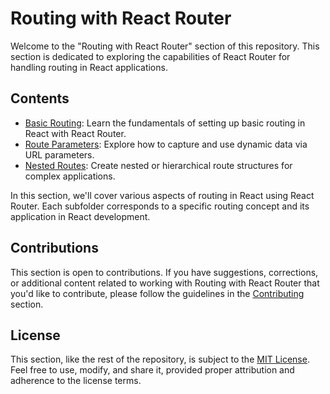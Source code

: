 # Routing with React Router

Welcome to the "Routing with React Router" section of this repository. This section is dedicated to exploring the capabilities of React Router for handling routing in React applications.

## Contents

- [Basic Routing](Basic%20Routing/README.md): Learn the fundamentals of setting up basic routing in React with React Router.
- [Route Parameters](Route%20Parameters/README.md): Explore how to capture and use dynamic data via URL parameters.
- [Nested Routes](Nested%20Routes/README.md): Create nested or hierarchical route structures for complex applications.

In this section, we'll cover various aspects of routing in React using React Router. Each subfolder corresponds to a specific routing concept and its application in React development.

## Contributions

This section is open to contributions. If you have suggestions, corrections, or additional content related to working with Routing with React Router that you'd like to contribute, please follow the guidelines in the [Contributing](../Contributing.md) section.

## License

This section, like the rest of the repository, is subject to the [MIT License](../LICENSE). Feel free to use, modify, and share it, provided proper attribution and adherence to the license terms.